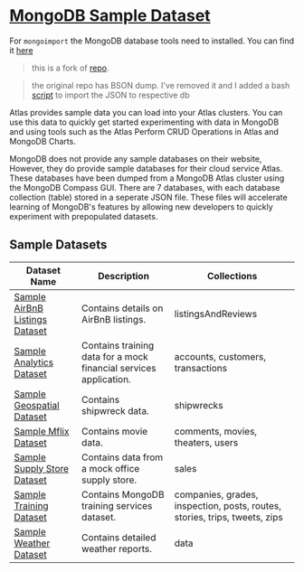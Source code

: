# [MongoDB Sample Dataset](https://docs.atlas.mongodb.com/sample-data/available-sample-datasets/)

For `mongoimport` the MongoDB database tools need to installed. You can find it [here](https://www.mongodb.com/try/download/database-tools?tck=docs_databasetools)

> this is a fork of [repo](https://github.com/mcampo2/mongodb-sample-databases).

> the original repo has BSON dump. I've removed it and I added a bash [script](https://github.com/neelabalan/mongodb-sample-dataset/blob/main/script.sh) to import the JSON to respective db 

Atlas provides sample data you can load into your Atlas clusters. You can use this data to quickly get started experimenting with data in MongoDB and using tools such as the Atlas Perform CRUD Operations in Atlas and MongoDB Charts.

MongoDB does not provide any sample databases on their website, However, they do provide sample databases for their cloud service Atlas.  These databases have been dumped from a MongoDB Atlas cluster using the MongoDB Compass GUI.  There are 7 databases, with each database collection (table) stored in a seperate JSON file.  These files will accelerate learning of MongoDB's features by allowing new developers to quickly experiment with prepopulated datasets.


## Sample Datasets

| Dataset Name                                                                                | Description                                                       | Collections                                                                |
| ------------------------------------------------------------------------------------------- | ----------------------------------------------------------------- | -------------------------------------------------------------------------- |
| [Sample AirBnB Listings Dataset](https://docs.atlas.mongodb.com/sample-data/sample-airbnb/) | Contains details on AirBnB listings.                              | listingsAndReviews                                                         |
| [Sample Analytics Dataset](https://docs.atlas.mongodb.com/sample-data/sample-analytics/)    | Contains training data for a mock financial services application. | accounts, customers, transactions                                          |
| [Sample Geospatial Dataset](https://docs.atlas.mongodb.com/sample-data/sample-geospatial/)  | Contains shipwreck data.                                          | shipwrecks                                                                 |
| [Sample Mflix Dataset](https://docs.atlas.mongodb.com/sample-data/sample-mflix/)            | Contains movie data.                                              | comments, movies, theaters, users                                          |
| [Sample Supply Store Dataset](https://docs.atlas.mongodb.com/sample-data/sample-supplies/)  | Contains data from a mock office supply store.                    | sales                                                                      |
| [Sample Training Dataset](https://docs.atlas.mongodb.com/sample-data/sample-training/)      | Contains MongoDB training services dataset.                       | companies, grades, inspection, posts, routes, stories, trips, tweets, zips |
| [Sample Weather Dataset](https://docs.atlas.mongodb.com/sample-data/sample-weather/)        | Contains detailed weather reports.                                | data                                                                       |


